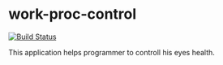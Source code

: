 work-proc-control
=================
[![Build Status](https://travis-ci.org/SamoshkinR-Tem/work-proc-control.svg?branch=master)](https://travis-ci.org/SamoshkinR-Tem/work-proc-control)

This application helps programmer to controll his eyes health.
